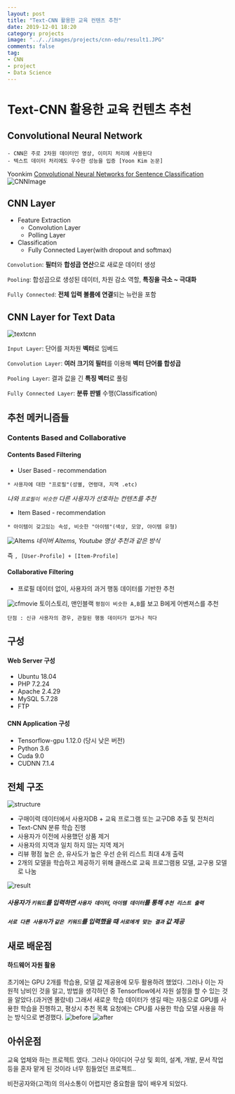 ```yaml
---
layout: post
title: "Text-CNN 활용한 교육 컨텐츠 추천"
date: 2019-12-01 18:20
category: projects
image: "../../images/projects/cnn-edu/result1.JPG"
comments: false
tag:
- CNN
- project
- Data Science
---
```

# Text-CNN 활용한 교육 컨텐츠 추천

## Convolutional Neural Network
```
- CNN은 주로 2차원 데이터인 영상, 이미지 처리에 사용된다
- 텍스트 데이터 처리에도 우수한 성능을 입증 [Yoon Kim 논문]
```
Yoonkim [Convolutional Neural Networks for Sentence Classification
](http://emnlp2014.org/papers/pdf/EMNLP2014181.pdf)
![CNNImage](../../images/projects/cnn-edu/imagecnn1.PNG)

## CNN Layer
* Feature Extraction
    - Convolution Layer
    - Polling Layer
* Classification
    - Fully Connected Layer(with dropout and softmax)

`Convolution`: **필터**와 **합성곱 연산**으로 새로운 데이터 생성  

`Pooling`: 합성곱으로 생성된 데이터, 차원 감소 역할, **특징을 극소 ~ 극대화**

`Fully Connected`: **전체 입력 볼륨에 연결**되는 뉴런을 포함  

## CNN Layer for Text Data
![textcnn](../../images/projects/cnn-edu/textcnn1.PNG)

`Input Layer`: 단어를 저차원 **벡터**로 임베드

`Convolution Layer`: **여러 크기의 필터**를 이용해 **벡터 단어를 합성곱**

`Pooling Layer`: 결과 값을 긴 **특징 벡터**로 풀링

`Fully Connected Layer`: **분류 판별** 수행(Classification)


## 추천 메커니즘들
### Contents Based and Collaborative 
#### Contents Based Filtering
- User Based - recommendation
```
* 사용자에 대한 "프로필"(성별, 연령대, 지역 .etc)
```
*나와 `프로필이 비슷한` 다른 사용자가 선호하는 컨텐츠를 추천*  

- Item Based - recommendation
```
* 아이템이 갖고있는 속성, 비슷한 "아이템"(색상, 모양, 아이템 유형)
```

![AItems](../../images/projects/cnn-edu/aitems.JPG)
*네이버 AItems, Youtube 영상 추천과 같은 방식*  

즉 `, [User-Profile] + [Item-Profile]`

#### Collaborative Filtering
- 프로필 데이터 없이, 사용자의 과거 행동 데이터를 기반한 추천

![cfmovie](../../images/projects/cnn-edu/CF-movie.PNG)
토이스토리, 맨인블랙 `평점이 비슷한 A,B`를 보고 B에게 어벤져스를 추천
```
단점 : 신규 사용자의 경우, 관찰된 행동 데이터가 없거나 적다
```
## 구성
#### Web Server 구성
- Ubuntu 18.04
- PHP 7.2.24
- Apache 2.4.29
- MySQL 5.7.28
- FTP
#### CNN Application 구성
- Tensorflow-gpu 1.12.0 (당시 낮은 버전)
- Python 3.6
- Cuda 9.0
- CUDNN 7.1.4

## 전체 구조
![structure](../../images/projects/cnn-edu/structure.JPG)
- 구매이력 데이터에서 사용자DB + 교육 프로그램 또는 교구DB 추출 및 전처리
- Text-CNN 분류 학습 진행
- 사용자가 이전에 사용했던 상품 제거
- 사용자의 지역과 일치 하지 않는 지역 제거
- 리뷰 평점 높은 순, 유사도가 높은 우선 순위 리스트 최대 4개 출력
- 2개의 모델을 학습하고 제공하기 위해 클래스로 교육 프로그램용 모델, 교구용 모델로 나눔

![result](../../images/projects/cnn-edu/result1.JPG)
##### 사용자가 `키워드`를 입력하면 `사용자 데이터`, `아이템 데이터`를 통해 `추천 리스트 출력`  

##### `서로 다른 사용자`가 `같은 키워드`를 입력했을 때 `서로에게 맞는 결과` 값 제공

## 새로 배운점
#### 하드웨어 자원 활용
초기에는 GPU 2개를 학습용, 모델 값 제공용에 모두 활용하려 했었다.
그러나 이는 자원적 낭비인 것을 알고, 방법을 생각하던 중 Tensorflow에서 자원 설정을 할 수 있는 것을 알았다.(과거엔 몰랐네)
그래서 새로운 학습 데이터가 생길 때는 자동으로 GPU를 사용한 학습을 진행하고,
평상시 추천 목록 요청에는 CPU를 사용한 학습 모델 사용을 하는 방식으로 변경했다.
![before](../../images/projects/cnn-edu/before.JPG)
![after](../../images/projects/cnn-edu/after.JPG)

## 아쉬운점
교육 업체와 하는 프로젝트 였다.
그러나 아이디어 구상 및 회의, 설계, 개발, 문서 작업 등을 혼자 맡게 된 것이라 너무 힘들었던 프로젝트..  

비전공자와(고객)의 의사소통이 어렵지만 중요함을 많이 배우게 되었다.
